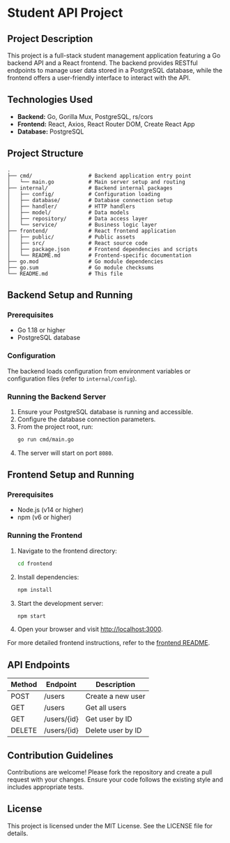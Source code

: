 # Student API Project

## Project Description
This project is a full-stack student management application featuring a Go backend API and a React frontend. The backend provides RESTful endpoints to manage user data stored in a PostgreSQL database, while the frontend offers a user-friendly interface to interact with the API.

## Technologies Used
- **Backend:** Go, Gorilla Mux, PostgreSQL, rs/cors
- **Frontend:** React, Axios, React Router DOM, Create React App
- **Database:** PostgreSQL

## Project Structure
```
.
├── cmd/                  # Backend application entry point
│   └── main.go           # Main server setup and routing
├── internal/             # Backend internal packages
│   ├── config/           # Configuration loading
│   ├── database/         # Database connection setup
│   ├── handler/          # HTTP handlers
│   ├── model/            # Data models
│   ├── repository/       # Data access layer
│   └── service/          # Business logic layer
├── frontend/             # React frontend application
│   ├── public/           # Public assets
│   ├── src/              # React source code
│   ├── package.json      # Frontend dependencies and scripts
│   └── README.md         # Frontend-specific documentation
├── go.mod                # Go module dependencies
├── go.sum                # Go module checksums
└── README.md             # This file
```

## Backend Setup and Running

### Prerequisites
- Go 1.18 or higher
- PostgreSQL database

### Configuration
The backend loads configuration from environment variables or configuration files (refer to `internal/config`).

### Running the Backend Server
1. Ensure your PostgreSQL database is running and accessible.
2. Configure the database connection parameters.
3. From the project root, run:
   ```bash
   go run cmd/main.go
   ```
4. The server will start on port `8080`.

## Frontend Setup and Running

### Prerequisites
- Node.js (v14 or higher)
- npm (v6 or higher)

### Running the Frontend
1. Navigate to the frontend directory:
   ```bash
   cd frontend
   ```
2. Install dependencies:
   ```bash
   npm install
   ```
3. Start the development server:
   ```bash
   npm start
   ```
4. Open your browser and visit [http://localhost:3000](http://localhost:3000).

For more detailed frontend instructions, refer to the [frontend README](frontend/README.md).

## API Endpoints

| Method | Endpoint       | Description           |
|--------|----------------|-----------------------|
| POST   | /users         | Create a new user     |
| GET    | /users         | Get all users         |
| GET    | /users/{id}    | Get user by ID        |
| DELETE | /users/{id}    | Delete user by ID     |

## Contribution Guidelines
Contributions are welcome! Please fork the repository and create a pull request with your changes. Ensure your code follows the existing style and includes appropriate tests.

## License
This project is licensed under the MIT License. See the LICENSE file for details.
